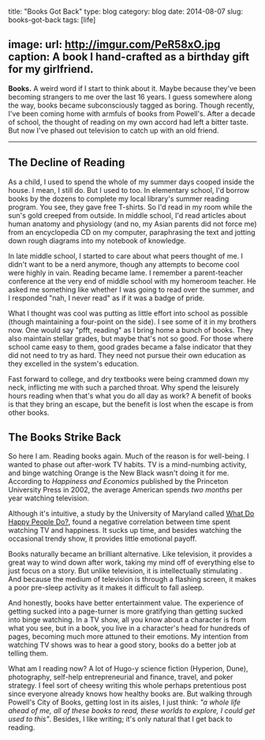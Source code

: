 title: "Books Got Back"
type: blog
category: blog
date: 2014-08-07
slug: books-got-back
tags: [life]

image:
    url: http://imgur.com/PeR58xO.jpg
    caption: A book I hand-crafted as a birthday gift for my girlfriend.
---

**Books.** A weird word if I start to think about it. Maybe because they've
been becoming strangers to me over the last 16 years. I guess somewhere along
the way, books became subconsciously tagged as boring. Though recently, I've
been coming home with armfuls of books from Powell's. After a decade of
school, the thought of reading on my own accord had left a bitter taste. But
now I've phased out television to catch up with an old friend.

---

## The Decline of Reading

As a child, I used to spend the whole of my summer days cooped inside the
house. I mean, I still do. But I used to too. In elementary school, I'd borrow
books by the dozens to complete my local library's summer reading program. You
see, they gave free T-shirts. So I'd read in my room while the sun's gold
creeped from outside. In middle school, I'd read articles about human anatomy
and physiology (and no, my Asian parents did not force me) from an encyclopedia
CD on my computer, paraphrasing the text and jotting down rough diagrams into
my notebook of knowledge.

In late middle school, I started to care about what peers thought of me. I
didn't want to be a nerd anymore, though any attempts to become cool were
highly in vain. Reading became lame. I remember a parent-teacher conference at
the very end of middle school with my homeroom teacher. He asked me something
like whether I was going to read over the summer, and I responded "nah, I never
read" as if it was a badge of pride.

What I thought was cool was putting as little effort into school as possible
(though maintaining a four-point on the side). I see some of it in my brothers
now. One would say "pfft, reading" as I bring home a bunch of books. They also
maintain stellar grades, but maybe that's not so good. For those where school
came easy to them, good grades became a false indicator that they did not need
to try as hard. They need not pursue their own education as they excelled in
the system's education.

Fast forward to college, and dry textbooks were being crammed down my neck,
inflicting me with such a parched throat. Why spend the leisurely hours reading
when that's what you do all day as work? A benefit of books is that they bring
an escape, but the benefit is lost when the escape is from other books.

## The Books Strike Back

So here I am. Reading books again. Much of the reason is for well-being.
I wanted to phase out after-work TV habits. TV is a mind-numbing activity,
and binge watching Orange is the New Black wasn't doing it for me. According to
*Happiness and Economics* published by the Princeton University Press in 2002,
the average American spends *two months* per year watching television.

Although it's intuitive, a study by the University of Maryland called [What Do
Happy People Do?](http://link.springer.com/article/10.1007%2Fs11205-008-9296-6),
found a negative correlation between time spent watching TV and happiness. It
sucks up time, and besides watching the occasional trendy show, it provides
little emotional payoff.

Books naturally became an brilliant alternative. Like television, it provides a
great way to wind down after work, taking my mind off of everything else to
just focus on a story. But unlike television, it is intellectually stimulating
. And because the medium of television is through a flashing screen, it makes a
poor pre-sleep activity as it makes it difficult to fall asleep.

And honestly, books have better entertainment value. The experience of getting
sucked into a page-turner is more gratifying than getting sucked into binge
watching. In a TV show, all you know about a character is from what you see,
but in a book, you live in a character's head for hundreds of pages, becoming
much more attuned to their emotions. My intention from watching TV shows was
to hear a good story, books do a better job at telling them.

What am I reading now? A lot of Hugo-y science fiction (Hyperion, Dune),
photography, self-help entrepreneurial and finance, travel, and poker strategy.
I feel sort of cheesy writing this whole perhaps pretentious post since
everyone already knows how healthy books are. But walking through Powell's City
of Books, getting lost in its aisles, I just think: *"a whole life ahead of me,
all of these books to read, these worlds to explore,  I could get used to
this"*. Besides, I like writing; it's only natural that I get back to reading.
